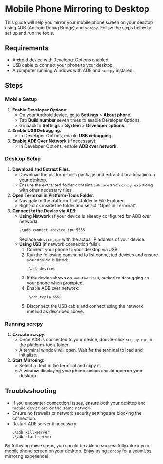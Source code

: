 <!DOCTYPE html>
<html lang="en">
<head>
    <meta charset="UTF-8">
    <meta name="viewport" content="width=device-width, initial-scale=1.0">
    <title>Project-Mirror</title>
</head>
<body>

<h1>Mobile Phone Mirroring to Desktop</h1>

<p>This guide will help you mirror your mobile phone screen on your desktop using ADB (Android Debug Bridge) and <code>scrcpy</code>. Follow the steps below to set up and run the tools.</p>

<h2>Requirements</h2>
<ul>
    <li>Android device with Developer Options enabled.</li>
    <li>USB cable to connect your phone to your desktop.</li>
    <li>A computer running Windows with ADB and <code>scrcpy</code> installed.</li>
</ul>

<h2>Steps</h2>

<h3>Mobile Setup</h3>
<ol>
    <li>
        <strong>Enable Developer Options</strong>:
        <ul>
            <li>On your Android device, go to <strong>Settings</strong> > <strong>About phone</strong>.</li>
            <li>Tap <strong>Build number</strong> seven times to enable Developer Options.</li>
            <li>Go back to <strong>Settings</strong> > <strong>System</strong> > <strong>Developer options</strong>.</li>
        </ul>
    </li>
    <li>
        <strong>Enable USB Debugging</strong>:
        <ul>
            <li>In Developer Options, enable <strong>USB debugging</strong>.</li>
        </ul>
    </li>
    <li>
        <strong>Enable ADB Over Network</strong> (if necessary):
        <ul>
            <li>In Developer Options, enable <strong>ADB over network</strong>.</li>
        </ul>
    </li>
</ol>

<h3>Desktop Setup</h3>
<ol>
    <li>
        <strong>Download and Extract Files</strong>:
        <ul>
            <li>Download the platform-tools package and extract it to a location on your desktop.</li>
            <li>Ensure the extracted folder contains <code>adb.exe</code> and <code>scrcpy.exe</code> along with other necessary files.</li>
        </ul>
    </li>
    <li>
        <strong>Open Terminal in Platform-Tools Folder</strong>:
        <ul>
            <li>Navigate to the platform-tools folder in File Explorer.</li>
            <li>Right-click inside the folder and select "Open in Terminal".</li>
        </ul>
    </li>
    <li>
        <strong>Connect to the Device via ADB</strong>:
        <ul>
            <li>
                <strong>Using Network</strong> (if your device is already configured for ADB over network):
                <pre><code>.\adb connect &lt;device_ip&gt;:5555</code></pre>
                Replace <code>&lt;device_ip&gt;</code> with the actual IP address of your device.
            </li>
            <li>
                <strong>Using USB</strong> (if network connection fails):
                <ol>
                    <li>Connect your phone to your desktop via USB.</li>
                    <li>Run the following command to list connected devices and ensure your device is listed:
                        <pre><code>.\adb devices</code></pre>
                    </li>
                    <li>If the device shows as <code>unauthorized</code>, authorize debugging on your phone when prompted.</li>
                    <li>Enable ADB over network:
                        <pre><code>.\adb tcpip 5555</code></pre>
                    </li>
                    <li>Disconnect the USB cable and connect using the network method as described above.</li>
                </ol>
            </li>
        </ul>
    </li>
</ol>

<h3>Running scrcpy</h3>
<ol>
    <li>
        <strong>Execute scrcpy</strong>:
        <ul>
            <li>Once ADB is connected to your device, double-click <code>scrcpy.exe</code> in the platform-tools folder.</li>
            <li>A terminal window will open. Wait for the terminal to load and initialize.</li>
        </ul>
    </li>
    <li>
        <strong>Start Mirroring</strong>:
        <ul>
            <li>Select all text in the terminal and copy it.</li>
            <li>A window displaying your phone screen should open on your desktop.</li>
        </ul>
    </li>
</ol>

<h2>Troubleshooting</h2>
<ul>
    <li>If you encounter connection issues, ensure both your desktop and mobile device are on the same network.</li>
    <li>Ensure no firewalls or network security settings are blocking the connection.</li>
    <li>Restart ADB server if necessary:
        <pre><code>.\adb kill-server
.\adb start-server</code></pre>
    </li>
</ul>

<p>By following these steps, you should be able to successfully mirror your mobile phone screen on your desktop. Enjoy using <code>scrcpy</code> for a seamless mirroring experience!</p>

</body>
</html>
